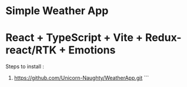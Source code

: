 # Simple Weather App
# React + TypeScript + Vite + Redux-react/RTK + Emotions
  Steps to install :
1. https://github.com/Unicorn-Naughty/WeatherApp.git ```



```

```
